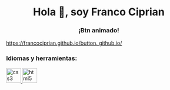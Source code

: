<h1 align = "center"> Hola 👋, soy Franco Ciprian </h1>
<h3 align = "center"> ¡Btn animado! </h3>

[https://francociprian.github.io/button. github.io/](https://francociprian.github.io/button.github.io/)


<h3 align =" left " > Idiomas y herramientas: </h3>
<p align = "left"> <a href="https://www.w3schools.com/css/" target="_blank" rel="noreferrer"> <img src = "https: //raw.githubusercontent. com / devicons / devicon / master / icons / css3 / css3-original-wordmark.svg "alt =" css3 "width =" 40 "height =" 40 "/> </a> <a href =" https: // www.w3.org/html/ "target =" _ blank "rel =" noreferrer "> <img src =" https://raw.githubusercontent.com/devicons/devicon/master/icons/html5/html5-original-wordmark .svg "alt =" html5 "width =" 40 "height =" 40 "/> </a> </p>
